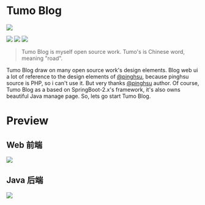 # Tumo Blog

![](http://phftvb7kq.bkt.clouddn.com/start.png)

[![](https://img.shields.io/github/issues/TyCoding/tumo.svg)](https://github.com/TyCoding/tumo/issues) [![](https://img.shields.io/github/forks/TyCoding/tumo.svg)](https://github.com/TyCoding/tumo/network) [![](https://img.shields.io/github/stars/TyCoding/tumo.svg)](https://github.com/TyCoding/tumo/stargazers) 

> Tumo Blog is myself open source work. Tumo's is Chinese word, meaning "road". 

Tumo Blog draw on many open source work's design elements. Blog web ui a lot of reference to the design elements of [@pinghsu](https://github.com/chakhsu/pinghsu), because pinghsu source is PHP, so i can't use it. But very thanks [@pinghsu](https://github.com/chakhsu/pinghsu) author. Of course, Tumo Blog as a based on SpringBoot-2.x's framework, it's also owns beautiful Java manage page. So, lets go start Tumo Blog.

 

# Preview 

## Web 前端

![](http://phftvb7kq.bkt.clouddn.com/web-index.png)

## Java 后端

![](http://phftvb7kq.bkt.clouddn.com/java-article.png)